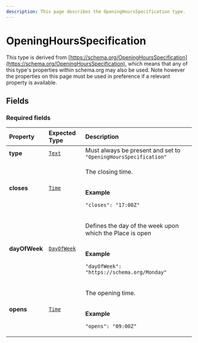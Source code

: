 ```yaml
---
description: This page describes the OpeningHoursSpecification type.
---
```


# OpeningHoursSpecification

This type is derived from [https://schema.org/OpeningHoursSpecification](https://schema.org/OpeningHoursSpecification), which means that any of this type's properties within schema.org may also be used. Note however the properties on this page must be used in preference if a relevant property is available.

## **Fields**

### **Required fields**
    
<table>
  <thead>
    <tr>
      <th style="text-align:left">Property</th>
      <th style="text-align:left">Expected Type</th>
      <th style="text-align:left">Description</th>
    </tr>
  </thead>
  <tbody>
    <tr>
      <td style="text-align:left"><b>type</b></td>
      <td style="text-align:left">
        <a href="https://schema.org/Text"><code>Text</code></a>
      </td>
      <td style="text-align:left">
        Must always be present and set to <code>"OpeningHoursSpecification"</code>
      </td>
    </tr>
    <tr>
      <td style="text-align:left"><b>closes</b></td>
      <td style="text-align:left">
        <a href="https://schema.org/Time"><code>Time</code></a>
      </td>
      <td style="text-align:left">
        <p>The closing time.</p><p></br><b>Example</b></p><p><code>"closes": "17:00Z"</code></p>
      </td>
    </tr>
    <tr>
      <td style="text-align:left"><b>dayOfWeek</b></td>
      <td style="text-align:left">
        <a href="https://schema.org/DayOfWeek"><code>DayOfWeek</code></a>
      </td>
      <td style="text-align:left">
        <p>Defines the day of the week upon which the Place is open</p><p></br><b>Example</b></p><p><code>"dayOfWeek": "https://schema.org/Monday"</code></p>
      </td>
    </tr>
    <tr>
      <td style="text-align:left"><b>opens</b></td>
      <td style="text-align:left">
        <a href="https://schema.org/Time"><code>Time</code></a>
      </td>
      <td style="text-align:left">
        <p>The opening time.</p><p></br><b>Example</b></p><p><code>"opens": "09:00Z"</code></p>
      </td>
    </tr>
  </tbody>
</table>


